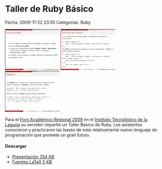 Taller de Ruby Básico
=====================

Fecha: 2009-11-22 23:55
Categorías: Ruby

![Rubi Basico 03](ruby-basico-taller/diapositiva-03-small.png) ![Rubi Basico 16](ruby-basico-taller/diapositiva-16-small.png) ![Rubi Basico 25](ruby-basico-taller/diapositiva-25-small.png)

Para el [Foro Académico Regional 2009](http://www.sistemasitl.com/foro2009/html/) en el [Instituto Tecnológico de la Laguna](http://www.itlalaguna.edu.mx/) su servidor impartió un Taller Básico de Ruby. Los asistentes conocieron y practicaron las bases de este relativamente nuevo lenguaje de programación que promete un gran futuro.

#### Descargar

* [Presentación 354 KB](ruby-basico-taller/taller-de-ruby-basico.pdf)
* [Fuentes LaTeX 5 KB](ruby-basico-taller/taller-de-ruby-basico.tar.gz)
